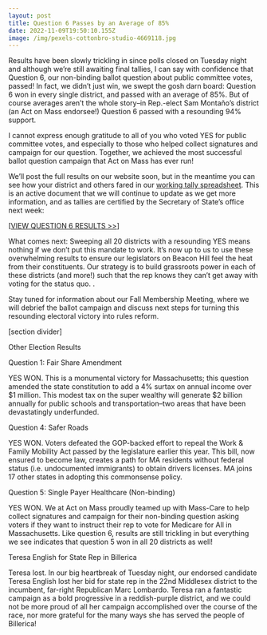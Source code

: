 ```yaml
---
layout: post
title: Question 6 Passes by an Average of 85%
date: 2022-11-09T19:50:10.155Z
image: /img/pexels-cottonbro-studio-4669118.jpg
---
```

Results have been slowly trickling in since polls closed on Tuesday night and although we’re still awaiting final tallies, I can say with confidence that Question 6, our non-binding ballot question about public committee votes, passed! In fact, we didn’t just win, we swept the gosh darn board: Question 6 won in every single district, and passed with an average of 85%. But of course averages aren’t the whole story–in Rep.-elect Sam Montaño’s district (an Act on Mass endorsee!) Question 6 passed with a resounding 94% support. 



I cannot express enough gratitude to all of you who voted YES for public committee votes, and especially to those who helped collect signatures and campaign for our question. Together, we achieved the most successful ballot question campaign that Act on Mass has ever run! 



We’ll post the full results on our website soon, but in the meantime you can see how your district and others fared in our [working tally spreadsheet](https://docs.google.com/spreadsheets/d/1GNRJDWkOQ-8_2OyF82CzSobIgf-rPQ3QLMv4YmgdezY/edit?usp=sharing). This is an active document that we will continue to update as we get more information, and as tallies are certified by the Secretary of State’s office next week: 



[[VIEW QUESTION 6 RESULTS >>](https://docs.google.com/spreadsheets/d/1GNRJDWkOQ-8_2OyF82CzSobIgf-rPQ3QLMv4YmgdezY/edit?usp=sharing)]



What comes next: Sweeping all 20 districts with a resounding YES means nothing if we don’t put this mandate to work. It’s now up to us to use these overwhelming results to ensure our legislators on Beacon Hill feel the heat from their constituents. Our strategy is to build grassroots power in each of these districts (and more!) such that the rep knows they can’t get away with voting for the status quo. . 



Stay tuned for information about our Fall Membership Meeting, where we will debrief the ballot campaign and discuss next steps for turning this resounding electoral victory into rules reform. 



\[section divider]



Other Election Results



Question 1: Fair Share Amendment

YES WON. This is a monumental victory for Massachusetts; this question amended the state constitution to add a 4% surtax on annual income over $1 million. This modest tax on the super wealthy will generate $2 billion annually for public schools and transportation–two areas that have been devastatingly underfunded.



Question 4: Safer Roads

YES WON. Voters defeated the GOP-backed effort to repeal the Work & Family Mobility Act passed by the legislature earlier this year. This bill, now ensured to become law, creates a path for MA residents without federal status (i.e. undocumented immigrants) to obtain drivers licenses. MA joins 17 other states in adopting this commonsense policy.



Question 5: Single Payer Healthcare (Non-binding)

YES WON. We at Act on Mass proudly teamed up with Mass-Care to help collect signatures and campaign for their non-binding question asking voters if they want to instruct their rep to vote for Medicare for All in Massachusetts. Like question 6, results are still trickling in but everything we see indicates that question 5 won in all 20 districts as well!



Teresa English for State Rep in Billerica

Teresa lost. In our big heartbreak of Tuesday night, our endorsed candidate Teresa English lost her bid for state rep in the 22nd Middlesex district to the incumbent, far-right Republican Marc Lombardo. Teresa ran a fantastic campaign as a bold progressive in a reddish-purple district, and we could not be more proud of all her campaign accomplished over the course of the race, nor more grateful for the many ways she has served the people of Billerica!